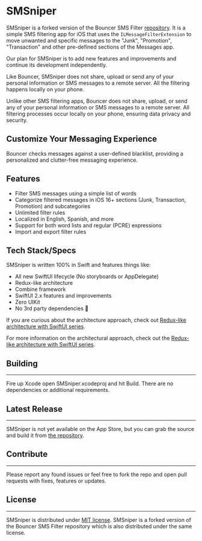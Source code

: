 SMSniper
=====================

SMSniper is a forked version of the Bouncer SMS Filter [repository](https://github.com/afterxleep/Bouncer). It is a simple SMS filtering app for iOS that uses the `ILMessageFilterExtension` to move unwanted and specific messages to the "Junk", "Promotion", "Transaction" and other pre-defined sections of the Messages app.

Our plan for SMSniper is to add new features and improvements and continue its development independently.

Like Bouncer, SMSniper does not share, upload or send any of your personal information or SMS messages to a remote server. All the filtering happens locally on your phone.

Unlike other SMS filtering apps, Bouncer does not share, upload, or send any of your personal information or SMS messages to a remote server. All filtering processes occur locally on your phone, ensuring data privacy and security.

## Customize Your Messaging Experience

Bouncer checks messages against a user-defined blacklist, providing a personalized and clutter-free messaging experience.

## Features
* Filter SMS messages using a simple list of words
* Categorize filtered messages in iOS 16+ sections (Junk, Transaction, Promotion) and subcategories
* Unlimited filter rules
* Localized in English, Spanish, and more
* Support for both word lists and regular (PCRE) expressions
* Import and export filter rules

Tech Stack/Specs
----------------------

SMSniper is written 100% in Swift and features things like:

* All new SwiftUI lifecycle (No storyboards or AppDelegate)
* Redux-like architecture
* Combine framework
* SwiftUI 2.x features and improvements
* Zero UIKit
* No 3rd party dependencies 💪

If you are curious about the architecture approach, check out [Redux-like architecture with SwiftUI series](https://danielbernal.co/redux-like-architecture-with-swiftui-basics/).

For more information on the architectural approach, check out the [Redux-like architecture with SwiftUI series](https://danielbernal.co/redux-like-architecture-with-swiftui-basics/).

## Building
----------------------

Fire up Xcode open SMSniper.xcodeproj and hit Build. There are no dependencies or additional requirements.

## Latest Release
----------------------

SMSniper is not yet available on the App Store, but you can grab the source and build it from [the repository](https://github.com/saeedtatweer/SMSniper).

## Contribute
----------------------

Please report any found issues or feel free to fork the repo and open pull requests with fixes, features or updates.

## License
----------------------

SMSniper is distributed under [MIT license](https://github.com/saeedtatweer/SMSniper/blob/master/LICENSE). SMSniper is a forked version of the Bouncer SMS Filter repository which is also distributed under the same license. 
